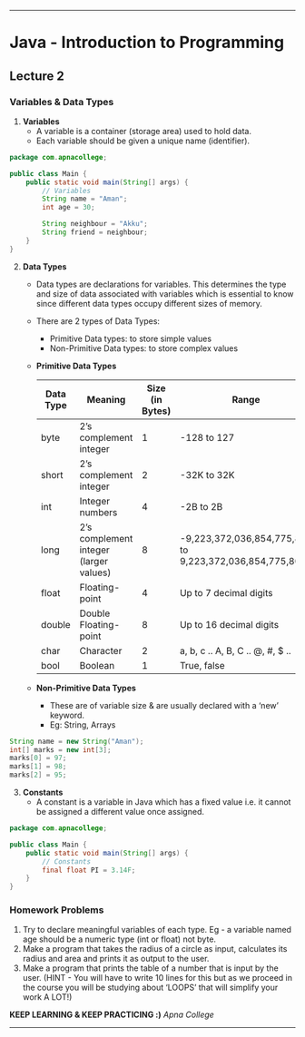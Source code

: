 ---

# Java - Introduction to Programming
## Lecture 2

### Variables & Data Types

1. **Variables**
   - A variable is a container (storage area) used to hold data.
   - Each variable should be given a unique name (identifier).

```java
package com.apnacollege;

public class Main {
    public static void main(String[] args) {
        // Variables
        String name = "Aman";
        int age = 30;

        String neighbour = "Akku";
        String friend = neighbour;
    }
}
```

2. **Data Types**
   - Data types are declarations for variables. This determines the type and size of data associated with variables which is essential to know since different data types occupy different sizes of memory.
   - There are 2 types of Data Types:
     * Primitive Data types: to store simple values
     * Non-Primitive Data types: to store complex values

   - **Primitive Data Types**

     | Data Type | Meaning              | Size (in Bytes) | Range                              |
     |-----------|----------------------|-----------------|------------------------------------|
     | byte      | 2’s complement integer | 1              | -128 to 127                        |
     | short     | 2’s complement integer | 2              | -32K to 32K                        |
     | int       | Integer numbers       | 4              | -2B to 2B                          |
     | long      | 2’s complement integer (larger values) | 8 | -9,223,372,036,854,775,808 to 9,223,372,036,854,775,807 |
     | float     | Floating-point        | 4              | Up to 7 decimal digits             |
     | double    | Double Floating-point | 8              | Up to 16 decimal digits            |
     | char      | Character             | 2              | a, b, c .. A, B, C .. @, #, $ ..  |
     | bool      | Boolean               | 1              | True, false                        |

   - **Non-Primitive Data Types**
     - These are of variable size & are usually declared with a ‘new’ keyword.
     - Eg: String, Arrays

```java
String name = new String("Aman");
int[] marks = new int[3];
marks[0] = 97;
marks[1] = 98;
marks[2] = 95;
```

3. **Constants**
   - A constant is a variable in Java which has a fixed value i.e. it cannot be assigned a different value once assigned.

```java
package com.apnacollege;

public class Main {
    public static void main(String[] args) {
        // Constants
        final float PI = 3.14F;
    }
}
```

### Homework Problems
1. Try to declare meaningful variables of each type. Eg - a variable named age should be a numeric type (int or float) not byte.
2. Make a program that takes the radius of a circle as input, calculates its radius and area and prints it as output to the user.
3. Make a program that prints the table of a number that is input by the user.
   (HINT - You will have to write 10 lines for this but as we proceed in the course you will be studying about ‘LOOPS’ that will simplify your work A LOT!)

**KEEP LEARNING & KEEP PRACTICING :)**
*Apna College*

---